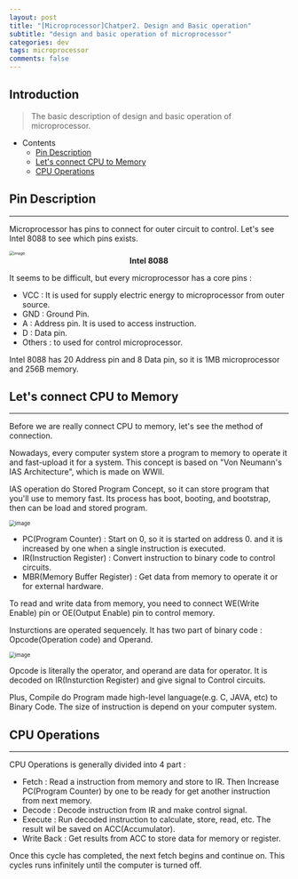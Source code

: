 ```yaml
---
layout: post
title: "[Microprocessor]Chatper2. Design and Basic operation"
subtitle: "design and basic operation of microprocessor"
categories: dev
tags: microprocessor
comments: false
---
```


## Introduction
> The basic description of design and basic operation of microprocessor.

- Contents
	- [Pin Description](#pin-description)
	- [Let's connect CPU to Memory](#lets-connect-cpu-to-memory)
	- [CPU Operations](#cpu-operations)
	
## Pin Description
---
Microprocessor has pins to connect for outer circuit to control. Let's see Intel 8088 to see which pins exists.

<img src="https://github.com/yeosu623/yeosu623.github.io/assets/72304945/fdfe10d0-807a-4943-ba33-2b68bcfbf13a" alt="image" style="zoom:50%;" />

<center><b>Intel 8088</b></center>

It seems to be difficult, but every microprocessor has a core pins :

- VCC : It is used for supply electric energy to microprocessor from outer source.
- GND : Ground Pin.
- A : Address pin. It is used to access instruction.
- D : Data pin.
- Others : to used for control microprocessor.

Intel 8088 has 20 Address pin and 8 Data pin, so it is 1MB microprocessor and 256B memory.



## Let's connect CPU to Memory
---
Before we are really connect CPU to memory, let's see the method of connection.

Nowadays, every computer system store a program to memory to operate it and fast-upload it for a system. This concept is based on "Von Neumann's IAS Architecture", which is made on WWII.

IAS operation do Stored Program Concept, so it can store program that you'll use to memory fast. Its process has boot, booting, and bootstrap, then can be load and stored program.

<img src="https://github.com/yeosu623/yeosu623.github.io/assets/72304945/9c404e6d-d5fe-4c3b-a04a-09558ff58349" alt="image" style="zoom: 67%;" />

- PC(Program Counter) : Start on 0, so it is started on address 0. and it is increased by one when a single instruction is executed.
- IR(Instruction Register) : Convert instruction to binary code to control circuits.
- MBR(Memory Buffer Register) : Get data from memory to operate it or for external hardware.

To read and write data from memory, you need to connect WE(Write Enable) pin or OE(Output Enable) pin to control memory.

Insturctions are operated sequencely. It has two part of binary code : Opcode(Operation code) and Operand.

<img src="https://github.com/yeosu623/yeosu623.github.io/assets/72304945/09dc4779-2b7c-4987-bf64-42a19403b0aa" alt="image" style="zoom:67%;" />

Opcode is literally the operator, and operand are data for operator. It is decoded on IR(Insturction Register) and give signal to Control circuits.

Plus, Compile do Program made high-level language(e.g. C, JAVA, etc) to Binary Code. The size of instruction is depend on your computer system.



## CPU Operations
---
CPU Operations is generally divided into 4 part :

- Fetch : Read a instruction from memory and store to IR. Then Increase PC(Program Counter) by one to be ready for get another instruction from next memory.
- Decode : Decode instruction from IR and make control signal.
- Execute : Run decoded instruction to calculate, store, read, etc. The result wil be saved on ACC(Accumulator).
- Write Back : Get results from ACC to store data for memory or register.

Once this cycle has completed, the next fetch begins and continue on. This cycles runs infinitely until the computer is turned off.